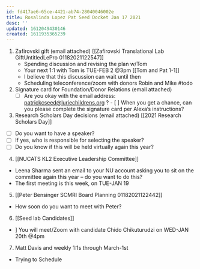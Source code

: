```yaml
---
id: fd417ae6-65ce-4421-ab74-28040046002e
title: Rosalinda Lopez Pat Seed Docket Jan 17 2021
desc: ''
updated: 1612049430146
created: 1611935365239
---
```

1. Zafirovski gift (email attached) [[Zafirovski Translational Lab GiftUntitledLePro 01182021122547]]
   - Spending discussion and revising the plan w/Tom
   - Your next 1:1 with Tom is TUE-FEB 2 @3pm [[Tom and Pat 1-1]]
   - I believe that this discussion can wait until then
   - Scheduling teleconference/zoom with donors Robin and Mike #todo 
2. Signature card for Foundation/Donor Relations (email attached)
   - [ ]  Are you okay with the email address: [patrickcseed@luriechildrens.org](mailto:patrickcseed@luriechildrens.org) ?   - [ ] When you get a chance, can you please complete the signature card per Alexa’s instructions?
3. Research Scholars Day decisions (email attached) [[2021 Research Scholars Day]]

- [ ] Do you want to have a speaker?
- [ ] If yes, who is responsible for selecting the speaker?
- [ ] Do you know if this will be held virtually again this year?

4. [[NUCATS KL2 Executive Leadership Committee]]

- Leena Sharma sent an email to your NU account asking you to sit on the committee again this year – do you want to do this?
- The first meeting is this week, on TUE-JAN 19

5. [[Peter Bensinger SCMRI Board Planning 01182021122442]]

- How soon do you want to meet with Peter?

6. [[Seed lab Candidates]]

- ] You will meet/Zoom with candidate Chido Chikuturudzi on WED-JAN 20th @4pm

7. Matt Davis and weekly 1:1s through March-1st

- Trying to Schedule

